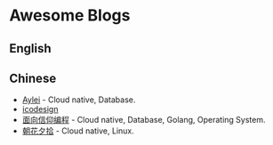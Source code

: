 # Awesome Blogs

## English

## Chinese

- [Aylei](https://aleiwu.com/) - Cloud native, Database.
- [icodesign](https://icodesign.me/)  
- [面向信仰编程](https://draveness.me/) - Cloud native, Database, Golang, Operating System.
- [朝花夕拾](https://yeya24.github.io/) - Cloud native, Linux.